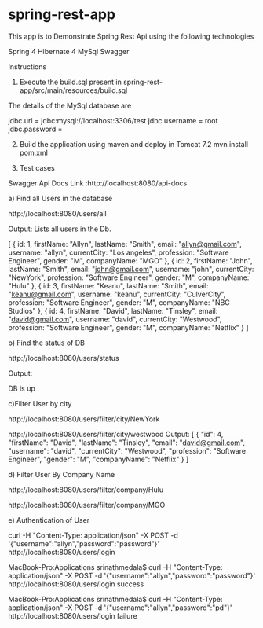 # spring-rest-app
This app is to Demonstrate Spring Rest Api using the following technologies

Spring 4
Hibernate 4
MySql
Swagger


Instructions

1) Execute the build.sql present in spring-rest-app/src/main/resources/build.sql

The details of the MySql database are

jdbc.url = jdbc:mysql://localhost:3306/test
jdbc.username = root
jdbc.password =

2) Build the application using maven and deploy in Tomcat 7.2
mvn install pom.xml

3) Test cases

Swagger Api Docs Link :http://localhost:8080/api-docs

a) Find all Users in the database

http://localhost:8080/users/all

Output: Lists all users in the Db.

[
{
id: 1,
firstName: "Allyn",
lastName: "Smith",
email: "allyn@gmail.com",
username: "allyn",
currentCity: "Los angeles",
profession: "Software Engineer",
gender: "M",
companyName: "MGO"
},
{
id: 2,
firstName: "John",
lastName: "Smith",
email: "john@gmail.com",
username: "john",
currentCity: "NewYork",
profession: "Software Engineer",
gender: "M",
companyName: "Hulu"
},
{
id: 3,
firstName: "Keanu",
lastName: "Smith",
email: "keanu@gmail.com",
username: "keanu",
currentCity: "CulverCity",
profession: "Software Engineer",
gender: "M",
companyName: "NBC Studios"
},
{
id: 4,
firstName: "David",
lastName: "Tinsley",
email: "david@gmail.com",
username: "david",
currentCity: "Westwood",
profession: "Software Engineer",
gender: "M",
companyName: "Netflix"
}
]

b) Find the status of DB

http://localhost:8080/users/status

Output:

DB is up

c)Filter User by city 

http://localhost:8080/users/filter/city/NewYork

http://localhost:8080/users/filter/city/westwood
Output:
[
  {
    "id": 4,
    "firstName": "David",
    "lastName": "Tinsley",
    "email": "david@gmail.com",
    "username": "david",
    "currentCity": "Westwood",
    "profession": "Software Engineer",
    "gender": "M",
    "companyName": "Netflix"
  }
]

d) Filter User By Company Name

http://localhost:8080/users/filter/company/Hulu

http://localhost:8080/users/filter/company/MGO

e) Authentication of User

curl -H "Content-Type: application/json" -X POST -d '{"username":"allyn","password":"password"}' http://localhost:8080/users/login

MacBook-Pro:Applications srinathmedala$ curl -H "Content-Type: application/json" -X POST -d '{"username":"allyn","password":"password"}' http://localhost:8080/users/login
success

MacBook-Pro:Applications srinathmedala$ curl -H "Content-Type: application/json" -X POST -d '{"username":"allyn","password":"pd"}' http://localhost:8080/users/login
failure

